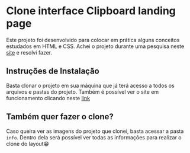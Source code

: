 # Clone interface Clipboard landing page
Este projeto foi desenvolvido para colocar em prática alguns conceitos estudados em HTML e CSS.
Achei o projeto durante uma pesquisa neste [site](https://www.frontendmentor.io/challenges) e resolvi fazer.

## Instruções de Instalação
Basta clonar o projeto em sua máquina que já terá acesso a todos os arquivos e pastas do projeto. Também é possível ver o site em funcionamento clicando neste [link](https://nettobruno.github.io/clone-clipboard/)

## Também quer fazer o clone?
Caso queira ver as imagens do projeto que clonei, basta acessar a pasta ```info```. Dentro dela será possível ver todas as informações para realizar o clone do layout😁
